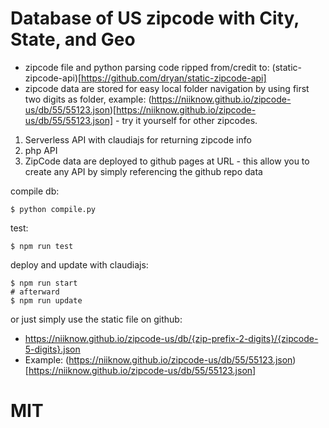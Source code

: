 # Database of US zipcode with City, State, and Geo

* zipcode file and python parsing code ripped from/credit to: (static-zipcode-api)[https://github.com/dryan/static-zipcode-api]
* zipcode data are stored for easy local folder navigation by using first two digits as folder, example: (https://niiknow.github.io/zipcode-us/db/55/55123.json)[https://niiknow.github.io/zipcode-us/db/55/55123.json] - try it yourself for other zipcodes.

1. Serverless API with claudiajs for returning zipcode info
2. php API
3. ZipCode data are deployed to github pages at URL - this allow you to create any API by simply referencing the github repo data

compile db:
```
$ python compile.py
```

test:
```
$ npm run test
```

deploy and update with claudiajs:
```
$ npm run start
# afterward
$ npm run update
```

or just simply use the static file on github:
* https://niiknow.github.io/zipcode-us/db/{zip-prefix-2-digits}/{zipcode-5-digits}.json
* Example: (https://niiknow.github.io/zipcode-us/db/55/55123.json)[https://niiknow.github.io/zipcode-us/db/55/55123.json]
  
# MIT

